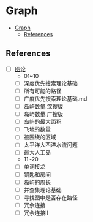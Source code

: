 # Graph

- [Graph](#graph)
  - [References](#references)

## References

- [ ] [图论](https://programmercarl.com/other/tulunshuoming.html)
  - 01~10
  - [ ] 深度优先搜索理论基础
  - [ ] 所有可能的路径
  - [ ] 广度优先搜索理论基础.md
  - [ ] 岛屿数量.深搜版
  - [ ] 岛屿数量.广搜版
  - [ ] 岛屿的最大面积
  - [ ] 飞地的数量
  - [ ] 被围绕的区域
  - [ ] 太平洋大西洋水流问题
  - [ ] 最大人工岛
  - 11~20
  - [ ] 单词接龙
  - [ ] 钥匙和房间
  - [ ] 岛屿的周长
  - [ ] 并查集理论基础
  - [ ] 寻找图中是否存在路径
  - [ ] 冗余连接
  - [ ] 冗余连接II
